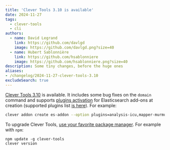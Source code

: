 ```yaml
---
title: 'Clever Tools 3.10 is available'
date: 2024-11-27
tags:
  - clever-tools
  - cli
authors:
  - name: David Legrand
    link: https://github.com/davlgd
    image: https://github.com/davlgd.png?size=40
  - name: Hubert Sablonnière
    link: https://github.com/hsablonniere
    image: https://github.com/hsablonniere.png?size=40
description: Some tiny changes, before the huge ones
aliases:
- /changelog/2024-11-27-clever-tools-3.10
excludeSearch: true
---
```


[Clever Tools 3.10](https://github.com/CleverCloud/clever-tools/releases/tag/3.10.0) is available. It includes some bug fixes on the `domain` command and supports [plugins activation](../11-27-elastic-plugins-support/) for Elasticsearch add-ons at creation (supported plugins list [is here](/doc/addons/elastic/#plugins)). For example:

```bash
clever addon create es-addon --option plugins=analysis-icu,mapper-murmur3
```

To upgrade Clever Tools, [use your favorite package manager](/doc/cli/install). For example with `npm`:

```
npm update -g clever-tools
clever version
```
